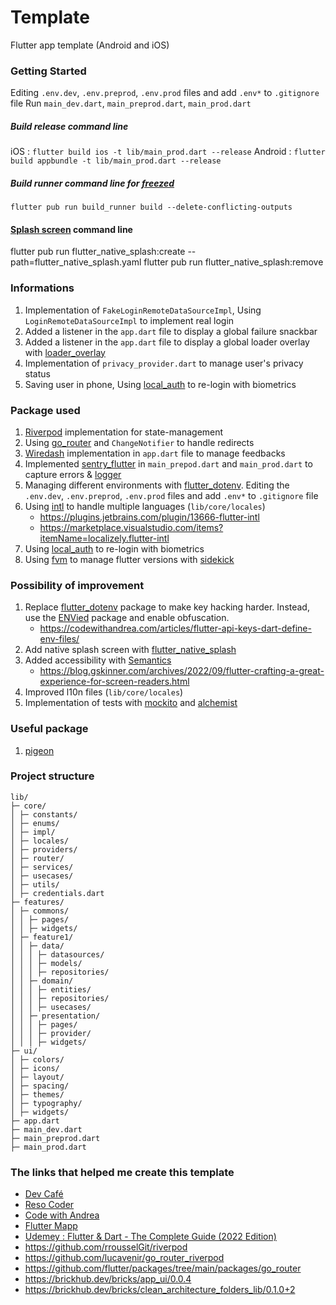 # Template
Flutter app template (Android and iOS)

### Getting Started
Editing `.env.dev`, `.env.preprod`, `.env.prod` files and add `.env*` to `.gitignore` file
Run `main_dev.dart`, `main_preprod.dart`, `main_prod.dart`

##### Build release command line
iOS : `flutter build ios -t lib/main_prod.dart --release`
Android : `flutter build appbundle -t lib/main_prod.dart --release`

##### Build runner command line for [freezed](https://pub.dev/packages/freezed)
`flutter pub run build_runner build --delete-conflicting-outputs`

#### [Splash screen](https://pub.dev/packages/flutter_native_splash) command line
flutter pub run flutter_native_splash:create --path=flutter_native_splash.yaml
flutter pub run flutter_native_splash:remove


### Informations
1. Implementation of `FakeLoginRemoteDataSourceImpl`, Using `LoginRemoteDataSourceImpl` to implement real login
2. Added a listener in the `app.dart` file to display a global failure snackbar
3. Added a listener in the `app.dart` file to display a global loader overlay with [loader_overlay](https://pub.dev/packages/loader_overlay)
4. Implementation of `privacy_provider.dart` to manage user's privacy status
5. Saving user in phone, Using [local_auth](https://pub.dev/packages/local_auth) to re-login with biometrics


### Package used
1. [Riverpod](https://pub.dev/packages/flutter_riverpod) implementation for state-management
2. Using [go_router](https://pub.dev/packages/go_router) and `ChangeNotifier` to handle redirects
3. [Wiredash](https://pub.dev/packages/wiredash) implementation in `app.dart` file to manage feedbacks
4. Implemented [sentry_flutter](https://pub.dev/packages/sentry_flutter) in `main_prepod.dart` and `main_prod.dart` to capture errors & [logger](https://pub.dev/packages/logger)
5. Managing different environments with [flutter_dotenv](https://pub.dev/packages/flutter_dotenv). Editing the `.env.dev`, `.env.preprod`, `.env.prod` files and add `.env*` to `.gitignore` file
6. Using [intl](https://pub.dev/packages/intl) to handle multiple languages (`lib/core/locales`)
   - https://plugins.jetbrains.com/plugin/13666-flutter-intl
   - https://marketplace.visualstudio.com/items?itemName=localizely.flutter-intl
7. Using [local_auth](https://pub.dev/packages/local_auth) to re-login with biometrics
8. Using [fvm](https://fvm.app/) to manage flutter versions with [sidekick](https://github.com/fluttertools/sidekick)


### Possibility of improvement
1. Replace [flutter_dotenv](https://pub.dev/packages/flutter_dotenv) package to make key hacking harder. Instead, use the [ENVied](https://pub.dev/packages/envied) package and enable obfuscation.
   - https://codewithandrea.com/articles/flutter-api-keys-dart-define-env-files/
2. Add native splash screen with [flutter_native_splash](https://pub.dev/packages/flutter_native_splash)
3. Added accessibility with [Semantics](https://api.flutter.dev/flutter/widgets/Semantics-class.html)
   - https://blog.gskinner.com/archives/2022/09/flutter-crafting-a-great-experience-for-screen-readers.html
4. Improved l10n files (`lib/core/locales`)
5. Implementation of tests with [mockito](https://pub.dev/packages/mockito) and [alchemist](https://pub.dev/packages/alchemist)


### Useful package
1. [pigeon](https://pub.dev/packages/pigeon)


### Project structure
```
lib/
├─ core/
│ ├─ constants/
│ ├─ enums/
│ ├─ impl/
│ ├─ locales/
│ ├─ providers/
│ ├─ router/
│ ├─ services/
│ ├─ usecases/
│ ├─ utils/
│ ├─ credentials.dart
├─ features/
│ ├─ commons/
│ │ ├─ pages/
│ │ ├─ widgets/
│ ├─ feature1/
│ │ ├─ data/
│ │ │ ├─ datasources/
│ │ │ ├─ models/
│ │ │ ├─ repositories/
│ │ ├─ domain/
│ │ │ ├─ entities/
│ │ │ ├─ repositories/
│ │ │ ├─ usecases/
│ │ ├─ presentation/
│ │ │ ├─ pages/
│ │ │ ├─ provider/
│ │ │ ├─ widgets/
├─ ui/
│ ├─ colors/
│ ├─ icons/
│ ├─ layout/
│ ├─ spacing/
│ ├─ themes/
│ ├─ typography/
│ ├─ widgets/
├─ app.dart
├─ main_dev.dart
├─ main_preprod.dart
├─ main_prod.dart
```

### The links that helped me create this template
- [Dev Café](https://www.youtube.com/channel/UCOAErkorTQ0ZbUK9vkFyn8A)
- [Reso Coder](https://resocoder.com/)
- [Code with Andrea](https://codewithandrea.com/)
- [Flutter Mapp](https://fluttermapp.com)
- [Udemey : Flutter & Dart - The Complete Guide (2022 Edition)](https://www.udemy.com/course/learn-flutter-dart-to-build-ios-android-apps/)
- https://github.com/rrousselGit/riverpod
- https://github.com/lucavenir/go_router_riverpod
- https://github.com/flutter/packages/tree/main/packages/go_router
- https://brickhub.dev/bricks/app_ui/0.0.4
- https://brickhub.dev/bricks/clean_architecture_folders_lib/0.1.0+2
